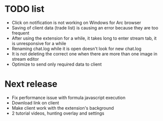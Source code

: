 # TODO list

- Click on notification is not working on Windows for Arc browser
- Saving of client data (trade list) is causing an error because they are too frequent
- After using the extension for a while, it takes long to enter stream tab, it is unresponsive for a while
- Renaming chat.log while it is open doesn't look for new chat.log
- It is not deleting the correct one when there are more than one image in stream editor
- Optimize to send only required data to client

# Next release

- Fix performance issue with formula javascript execution
- Download link on client
- Make client work with the extension's background
- 2 tutorial videos, hunting overlay and settings
